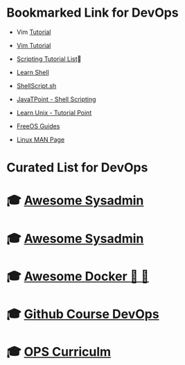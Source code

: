 # Bookmarked Link for DevOps

* Vim [Tutorial](https://linuxconfig.org/vim-tutorial)
* [Vim Tutorial](https://www.systutorials.com/240159/vim-tutorial-beginners-vimtutor/)

* [Scripting Tutorial List](http://wiki.bash-hackers.org/scripting/tutoriallist):muscle: 

* [Learn Shell](http://www.learnshell.org/)

* [ShellScript.sh](https://www.shellscript.sh/)

* [JavaTPoint - Shell Scripting](https://www.javatpoint.com/shell-scripting-tutorial)

* [Learn Unix - Tutorial Point](https://www.tutorialspoint.com/unix/index.htm)

* [FreeOS Guides](http://www.freeos.com/guides/lsst/)
* [Linux MAN Page](http://man.he.net/)


# Curated List for DevOps

 # :mortar_board: [Awesome Sysadmin](https://github.com/kahun/awesome-sysadmin)
 # :mortar_board: [Awesome Sysadmin](https://github.com/kahun/awesome-sysadmin)
 # :mortar_board: [Awesome Docker  :whale:  :whale:](https://github.com/veggiemonk/awesome-docker)
 # :mortar_board: [Github Course DevOps](https://github.com/CSC-DevOps/Course)
 # :mortar_board: [OPS Curriculm](http://www.opsschool.org/en/latest/)

